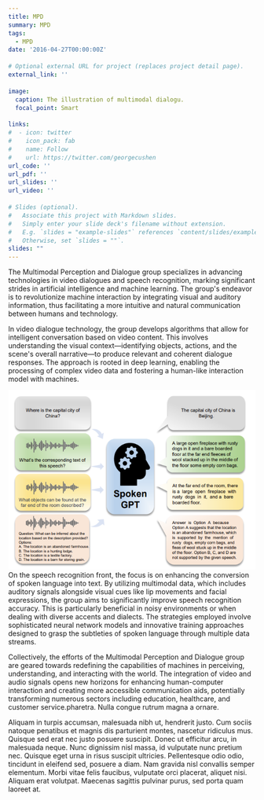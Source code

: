 ```yaml
---
title: MPD
summary: MPD
tags:
  - MPD
date: '2016-04-27T00:00:00Z'

# Optional external URL for project (replaces project detail page).
external_link: ''

image:
  caption: The illustration of multimodal dialogu.
  focal_point: Smart

links:
#  - icon: twitter
#    icon_pack: fab
#    name: Follow
#    url: https://twitter.com/georgecushen
url_code: ''
url_pdf: ''
url_slides: ''
url_video: ''

# Slides (optional).
#   Associate this project with Markdown slides.
#   Simply enter your slide deck's filename without extension.
#   E.g. `slides = "example-slides"` references `content/slides/example-slides.md`.
#   Otherwise, set `slides = ""`.
slides: ""
---
```


The Multimodal Perception and Dialogue group specializes in advancing technologies in video dialogues and speech recognition, marking significant strides in artificial intelligence and machine learning. The group's endeavor is to revolutionize machine interaction by integrating visual and auditory information, thus facilitating a more intuitive and natural communication between humans and technology.

In video dialogue technology, the group develops algorithms that allow for intelligent conversation based on video content. This involves understanding the visual context—identifying objects, actions, and the scene's overall narrative—to produce relevant and coherent dialogue responses. The approach is rooted in deep learning, enabling the processing of complex video data and fostering a human-like interaction model with machines.

![Speech GPT](content/project/MPD/speech.jpg)
On the speech recognition front, the focus is on enhancing the conversion of spoken language into text. By utilizing multimodal data, which includes auditory signals alongside visual cues like lip movements and facial expressions, the group aims to significantly improve speech recognition accuracy. This is particularly beneficial in noisy environments or when dealing with diverse accents and dialects. The strategies employed involve sophisticated neural network models and innovative training approaches designed to grasp the subtleties of spoken language through multiple data streams.

Collectively, the efforts of the Multimodal Perception and Dialogue group are geared towards redefining the capabilities of machines in perceiving, understanding, and interacting with the world. The integration of video and audio signals opens new horizons for enhancing human-computer interaction and creating more accessible communication aids, potentially transforming numerous sectors including education, healthcare, and customer service.pharetra. Nulla congue rutrum magna a ornare.

Aliquam in turpis accumsan, malesuada nibh ut, hendrerit justo. Cum sociis natoque penatibus et magnis dis parturient montes, nascetur ridiculus mus. Quisque sed erat nec justo posuere suscipit. Donec ut efficitur arcu, in malesuada neque. Nunc dignissim nisl massa, id vulputate nunc pretium nec. Quisque eget urna in risus suscipit ultricies. Pellentesque odio odio, tincidunt in eleifend sed, posuere a diam. Nam gravida nisl convallis semper elementum. Morbi vitae felis faucibus, vulputate orci placerat, aliquet nisi. Aliquam erat volutpat. Maecenas sagittis pulvinar purus, sed porta quam laoreet at.
